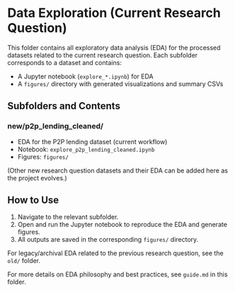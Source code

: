 # Data Exploration (Current Research Question)

This folder contains all exploratory data analysis (EDA) for the processed
datasets related to the current research question. Each subfolder corresponds to
a dataset and contains:

- A Jupyter notebook (`explore_*.ipynb`) for EDA
- A `figures/` directory with generated visualizations and summary CSVs

## Subfolders and Contents

### new/p2p_lending_cleaned/

- EDA for the P2P lending dataset (current workflow)
- Notebook: `explore_p2p_lending_cleaned.ipynb`
- Figures: `figures/`

(Other new research question datasets and their EDA can be added here as the
project evolves.)

## How to Use

1. Navigate to the relevant subfolder.
2. Open and run the Jupyter notebook to reproduce the EDA and generate figures.
3. All outputs are saved in the corresponding `figures/` directory.

For legacy/archival EDA related to the previous research question, see the
`old/` folder.

For more details on EDA philosophy and best practices, see `guide.md` in this
folder.
